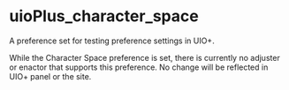 # uioPlus_character_space

A preference set for testing preference settings in UIO+.

While the Character Space preference is set, there is currently no adjuster or enactor that supports this preference. No change will be reflected in UIO+ panel or the site.

